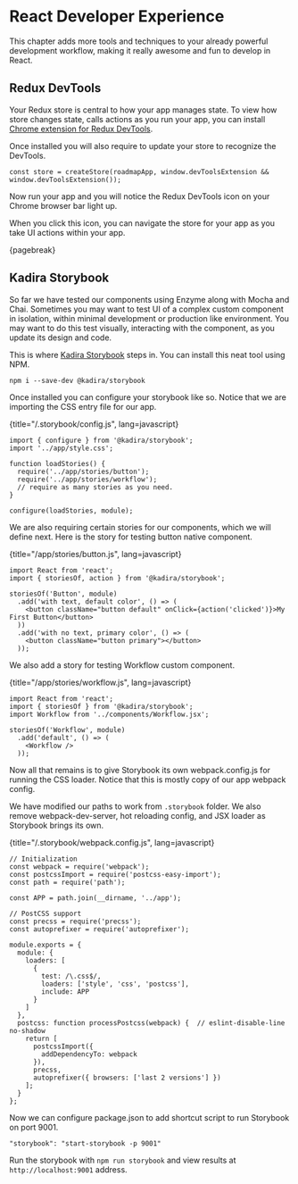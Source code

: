 # React Developer Experience

This chapter adds more tools and techniques to your already powerful development workflow,
making it really awesome and fun to develop in React.

## Redux DevTools

Your Redux store is central to how your app manages state. To view how store changes
state, calls actions as you run your app, you can install [Chrome extension for Redux DevTools][1].

Once installed you will also require to update your store to recognize the DevTools.

```
const store = createStore(roadmapApp, window.devToolsExtension && window.devToolsExtension());
```

Now run your app and you will notice the Redux DevTools icon on your Chrome browser bar light up.

When you click this icon, you can navigate the store for your app as you take UI actions within
your app.

{pagebreak}

## Kadira Storybook

So far we have tested our components using Enzyme along with Mocha and Chai. Sometimes you may
want to test UI of a complex custom component in isolation, within minimal development or production
like environment. You may want to do this test visually, interacting with the component,
as you update its design and code.

This is where [Kadira Storybook][2] steps in. You can install this neat tool using NPM.

```
npm i --save-dev @kadira/storybook
```

Once installed you can configure your storybook like so. Notice that we are importing
the CSS entry file for our app.

{title="/.storybook/config.js", lang=javascript}
~~~~~~~
import { configure } from '@kadira/storybook';
import '../app/style.css';

function loadStories() {
  require('../app/stories/button');
  require('../app/stories/workflow');
  // require as many stories as you need.
}

configure(loadStories, module);
~~~~~~~

We are also requiring certain stories for our components,
which we will define next. Here is the story for testing button native component.

{title="/app/stories/button.js", lang=javascript}
~~~~~~~
import React from 'react';
import { storiesOf, action } from '@kadira/storybook';

storiesOf('Button', module)
  .add('with text, default color', () => (
    <button className="button default" onClick={action('clicked')}>My First Button</button>
  ))
  .add('with no text, primary color', () => (
    <button className="button primary"></button>
  ));
~~~~~~~

We also add a story for testing Workflow custom component.

{title="/app/stories/workflow.js", lang=javascript}
~~~~~~~
import React from 'react';
import { storiesOf } from '@kadira/storybook';
import Workflow from '../components/Workflow.jsx';

storiesOf('Workflow', module)
  .add('default', () => (
    <Workflow />
  ));
~~~~~~~

Now all that remains is to give Storybook its own webpack.config.js for running
the CSS loader. Notice that this is mostly copy of our app webpack config.

We have modified our paths to work from ```.storybook``` folder. We also remove
webpack-dev-server, hot reloading config, and JSX loader as Storybook brings its own.

{title="/.storybook/webpack.config.js", lang=javascript}
~~~~~~~
// Initialization
const webpack = require('webpack');
const postcssImport = require('postcss-easy-import');
const path = require('path');

const APP = path.join(__dirname, '../app');

// PostCSS support
const precss = require('precss');
const autoprefixer = require('autoprefixer');

module.exports = {
  module: {
    loaders: [
      {
        test: /\.css$/,
        loaders: ['style', 'css', 'postcss'],
        include: APP
      }
    ]
  },
  postcss: function processPostcss(webpack) {  // eslint-disable-line no-shadow
    return [
      postcssImport({
        addDependencyTo: webpack
      }),
      precss,
      autoprefixer({ browsers: ['last 2 versions'] })
    ];
  }
};
~~~~~~~

Now we can configure package.json to add shortcut script to run Storybook on port 9001.

```
"storybook": "start-storybook -p 9001"
```

Run the storybook with ```npm run storybook``` and view results at ```http://localhost:9001``` address.


[1]: https://chrome.google.com/webstore/detail/redux-devtools/lmhkpmbekcpmknklioeibfkpmmfibljd?hl=en
[2]: https://github.com/kadirahq/react-storybook
